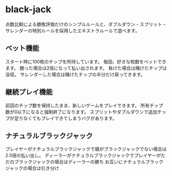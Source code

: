 
# black-jack
点数比較による勝敗評価だけのシンプルルールと、ダブルダウン・スプリット・サレンダーの特別ルールを採用したエキストラルールで遊べます。

## ベット機能
スタート時に100枚のチップを所持しています。
毎回、好きな枚数をベットできます。
勝った場合は2倍になって払い出されます。
負けた場合は賭けたチップは没収。
サレンダーした場合は賭けたチップの半分だけ戻ってきます。

## 継続プレイ機能
前回のチップ数を保持したまま、新しいゲームをプレイできます。
所有チップ数が0以下になると強制終了になります。
スプリットやダブルダウンで追加チップが足りなくてもプレイできてしまうバグがあります。

## ナチュラルブラックジャック
プレイヤーがナチュラルブラックジャックで親がブラックジャックでない場合は2.5倍の払い出し。
ディーラーがナチュラルブラックジャックでプレイヤーがただのブラックジャックの場合はディーラーの勝ち
お互いにナチュラルブラックジャックの場合は引き分け
